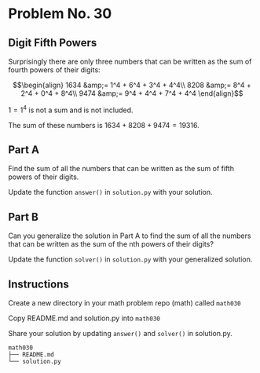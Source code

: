 # Problem No. 30

## Digit Fifth Powers

Surprisingly there are only three numbers that can be written as the sum of fourth powers of their digits:

$$\begin{align}
1634 &amp;= 1^4 + 6^4 + 3^4 + 4^4\\
8208 &amp;= 8^4 + 2^4 + 0^4 + 8^4\\
9474 &amp;= 9^4 + 4^4 + 7^4 + 4^4
\end{align}$$

$1 = 1^4$ is not a sum and is not included.

The sum of these numbers is $1634 + 8208 + 9474 = 19316$.

## Part A

Find the sum of all the numbers that can be written as the sum of fifth powers of their digits.

Update the function `answer()` in `solution.py` with your solution.

## Part B

Can you generalize the solution in Part A to find the sum of all the numbers that can be written as the sum of the nth powers of their digits?

Update the function `solver()` in `solution.py` with your generalized solution.

## Instructions

Create a new directory in your math problem repo (math) called `math030`

Copy README.md and solution.py into `math030`

Share your solution by updating `answer()` and `solver()` in solution.py.

```
math030
├── README.md
└── solution.py
``` 

